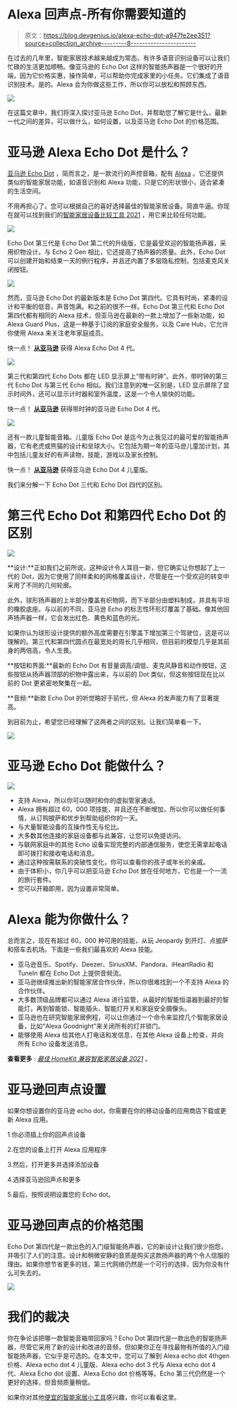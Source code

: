 # Alexa 回声点-所有你需要知道的

> 原文：<https://blog.devgenius.io/alexa-echo-dot-a947fe2ee351?source=collection_archive---------8----------------------->

在过去的几年里，智能家居技术越来越成为常态。有许多语音识别设备可以让我们忙碌的生活更加顺畅。像亚马逊的 Echo Dot 这样的智能扬声器是一个很好的开端，因为它价格实惠，操作简单，可以帮助你完成家里的小任务。它们集成了语音识别技术。是的。Alexa 会为你做这些工作，所以你可以放松和照顾东西。

![](img/bd2b105bb7d49f01209a1fc5c5d1e7f9.png)

在这篇文章中，我们将深入探讨亚马逊 Echo Dot，并帮助您了解它是什么，最新一代之间的差异，可以做什么，如何设置，以及亚马逊 Echo Dot 的价格范围。

# 亚马逊 Alexa Echo Dot 是什么？

[亚马逊 Echo Dot](https://kodmy.com/alexa-echo-dot/) ，简而言之，是一款流行的声控音箱，配有 [Alexa](https://kodmy.com/alexa-smart-home-devices/) 。它还提供类似的智能家居功能，如语音识别和 Alexa 功能，只是它的形状很小，适合紧凑的生活空间。

不用再担心了。您可以根据自己的喜好选择最佳的智能家居设备。简直牛逼。你现在就可以找到我们的[智能家居设备比较工具 2021](https://kodmy.com/compare/smart-speakers?modelList=echo-dot-4th-gen,echo-dot-4th-gen-with-clock) ，用它来比较任何功能。

![](img/e3a44220e204acc61176d277c72b567e.png)

Echo Dot 第三代是 Echo Dot 第二代的升级版，它是最受欢迎的智能扬声器，采用织物设计。与 Echo 2 Gen 相比，它还提高了扬声器的质量。此外，Echo Dot 可以创建开始和结束一天的例行程序，并且还内置了多层隐私控制，包括麦克风关闭按钮。

![](img/88e66e097972695af5919a077c999468.png)

然而，亚马逊 Echo Dot 的最新版本是 Echo Dot 第四代。它具有时尚，紧凑的设计和平衡的低音，声音饱满。和之前的很不一样。Echo Dot 第三代和 Echo Dot 第四代都有相同的 Alexa 技术，但亚马逊在最新的一款上增加了一些新功能，如 Alexa Guard Plus，这是一种基于订阅的家庭安全服务，以及 Care Hub，它允许你使用 Alexa 来关注老年家庭成员。

快一点！ [**从亚马逊**](https://www.amazon.com/gp/product/B08YT2N5SX/ref=as_li_tl?ie=UTF8&camp=1789&creative=9325&creativeASIN=B08YT2N5SX&linkCode=as2&tag=kodmy-20&linkId=7e005260ae6bf1f3b3b6d75f239924f4) 获得 Alexa Echo Dot 4 代。

![](img/fca0dd66e6b975874fa1444283c928af.png)

第三代和第四代 Echo Dots 都在 LED 显示屏上“带有时钟”。此外，带时钟的第三代 Echo Dot 与第三代 Echo 相似。我们注意到的唯一区别是，LED 显示屏除了显示时间外，还可以显示计时器和室外温度，这是一个令人愉快的功能。

快一点！ [**从亚马逊**](https://amzn.to/3AEHC5V) 获得带时钟的亚马逊 Echo Dot 4 代。

![](img/b29d454268d38a11275f5809e43cc197.png)

还有一款儿童智能音箱。儿童版 Echo Dot 是迄今为止我见过的最可爱的智能扬声器，它有老虎或熊猫的设计和垒球大小。它包括为期一年的亚马逊儿童加计划，其中包括儿童友好的有声读物，技能，游戏以及家长控制。

快一点！ [**从亚马逊**](https://www.amazon.com/gp/product/B084J4QQK1/ref=as_li_tl?ie=UTF8&camp=1789&creative=9325&creativeASIN=B084J4QQK1&linkCode=as2&tag=kodmy-20&linkId=b2c7f718e50707a1a386540d42d5353c) 获得亚马逊 Echo Dot 4 儿童版。

我们来分解一下 Echo Dot 三代和 Echo Dot 四代的区别。

# 第三代 Echo Dot 和第四代 Echo Dot 的区别

![](img/cf3515a7859bfbb861bbac3f324bda07.png)

**设计:**正如我们之前所说，这种设计令人耳目一新，但它确实让你想起了上一代的 Dot，因为它使用了同样柔和的网格覆盖设计，尽管是在一个受欢迎的转变中采用了不同的几何轮廓。

此外，球形扬声器的上半部分覆盖有织物网，而下半部分由塑料制成，并具有平坦的橡胶底座。与以前的不同，亚马逊 Echo 的标志性环形灯覆盖了基础。像其他回声扬声器一样，它会发出红色、黄色和蓝色的光。

如果你认为球形设计提供的额外高度需要在引擎盖下增加第三个驾驶位，这是可以理解的。第三代和第四代圆点在最宽处的周长几乎相同，但目前的模型几乎是其前身的两倍高，令人生畏。

**按钮和界面:**最新的 Echo Dot 有音量调高/调低、麦克风静音和动作按钮，这些按钮从扬声器顶部的织物中露出来，与以前的 Dot 类似，但这些按钮现在比以前的 Dot 更紧密地聚集在一起。

**音频:**新款 Echo Dot 的听觉略好于前代，但 Alexa 的发声能力有了显著提高。

到目前为止，希望您已经理解了这两者之间的区别。让我们简单看一下。

![](img/de565413f1be9d996b0fb846f0969e61.png)

# 亚马逊 Echo Dot 能做什么？

![](img/bde51497a22411009a9b9e3066150875.png)

*   支持 Alexa，所以你可以随时和你的虚拟管家通话。
*   Alexa 拥有超过 60，000 项技能，并且还在不断增加，所以你可以做任何事情，从订购披萨和优步到帮助组织你的一天。
*   与大量智能设备的互操作性无与伦比。
*   大多数其他连接的家庭设备都与此兼容，让您可以免提访问。
*   与联网家庭中的其他 Echo 设备实现完整的内部通信服务，使您无需拿起电话即可拨打和接收电话和消息。
*   通过这种按需联系的突破性变化，你可以查看你的孩子或年长的亲戚。
*   由于体积小，你几乎可以把亚马逊 Echo Dot 放在任何地方，它也是一个一流的旅行套件。
*   您可以开箱即用，因为设置非常简单。

# Alexa 能为你做什么？

总而言之，现在有超过 60，000 种可用的技能，从玩 Jeopardy 到开灯、点披萨和搭车去机场。下面是一些我们最喜欢的 Alexa 技能。

*   亚马逊音乐、Spotify、Deezer、SiriusXM、Pandora、iHeartRadio 和 TuneIn 都在 Echo Dot 上提供音频流。
*   亚马逊继续推出新的智能家居合作伙伴，所以你很难找到一个不支持 Alexa 的合作伙伴。
*   大多数顶级品牌都可以通过 Alexa 进行监管，从最好的智能恒温器到最好的智能灯，再到智能锁、智能插头、智能灯开关和家庭安全摄像头。
*   亚马逊也在研究智能家居例程，可以让你通过一个命令来监控几个智能家居设备，比如“Alexa Goodnight”来关闭所有的灯并锁门。
*   能够使用 Alexa 给其他人打电话和发信息，在其他 Alexa 设备上检查，并向所有 Echo 设备发送消息。

**查看更多** : [*最佳 HomeKit 兼容智能家居设备 2021*](https://kodmy.com/homekit-compatible-smart-devices/) 。

# 亚马逊回声点设置

如果你想设置你的亚马逊 echo dot，你需要在你的移动设备的应用商店下载或更新 Alexa 应用。

1.你必须插上你的回声点设备

2.在您的设备上打开 Alexa 应用程序

3.然后，打开更多并选择添加设备

4.选择亚马逊回声点和更多

5.最后，按照说明设置您的 Echo dot。

# 亚马逊回声点的价格范围

Echo Dot 第四代是一款出色的入门级智能扬声器，它的新设计让我们很少抱怨，并吸引了人们的注意。设计和稍微安静的音质是购买这款扬声器的两个令人信服的理由。如果你想节省更多的钱，第三代网络仍然是一个可行的选择，因为你没有什么可失去的。

![](img/ebc708e1aecd17529b7bd0265c3e938a.png)

# 我们的裁决

你在争论该把哪一款智能音箱带回家吗？Echo Dot 第四代是一款出色的智能扬声器，尽管它采用了新的设计和改进的音频，但如果你正在寻找最物有所值的入门级智能扬声器，它似乎是可选的。在本文中，您可以了解到 Alexa echo dot 4thgen 价格、Alexa echo dot 4 儿童版、Alexa echo dot 3 代与 Alexa echo dot 4 代、Alexa Echo dot 设置、Alexa Echo dot 价格等等。Echo 第三代仍然是一个更好的选择，但音频质量稍低。

如果你对其他[便宜的智能家居小工具](https://kodmy.com/google-nest-mini-setup-and-reviews/)感兴趣，你可以看看这里。